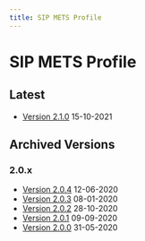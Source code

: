 ```yaml
---
title: SIP METS Profile
---
```

SIP METS Profile
=================
Latest
------
- [Version 2.1.0](./E-ARK-SIP.xml) 15-10-2021

Archived Versions
-----------------
### 2.0.x
- [Version 2.0.4](./E-ARK-SIP-v2-0-4.xml) 12-06-2020
- [Version 2.0.3](./E-ARK-SIP-v2-0-3.xml) 08-01-2020
- [Version 2.0.2](./E-ARK-SIP-v2-0-2.xml) 28-10-2020
- [Version 2.0.1](./E-ARK-SIP-v2-0-1.xml) 09-09-2020
- [Version 2.0.0](./E-ARK-SIP-v2-0-0.xml) 31-05-2020

